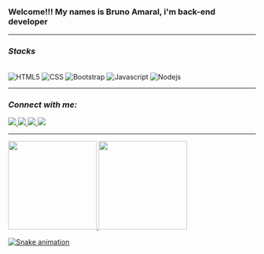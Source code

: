 ### Welcome!!! My names is Bruno Amaral, i'm back-end developer
  ---

### *Stacks*
<div style="display: inline_block"><br>
    <img src="https://img.shields.io/badge/HTML5-E34F26?style=for-the-badge&logo=html5&logoColor=white" alt="HTML5"/>
    <img src="https://img.shields.io/badge/CSS3-1572B6?style=for-the-badge&logo=css3&logoColor=white" alt="CSS"/>
    <img src="https://img.shields.io/badge/Bootstrap-563D7C?style=for-the-badge&logo=bootstrap&logoColor=white" alt="Bootstrap"/>
    <img src="https://img.shields.io/badge/JavaScript-323330?style=for-the-badge&logo=javascript&logoColor=F7DF1E" alt="Javascript"/>
    <img src="https://img.shields.io/badge/Node.js-43853D?style=for-the-badge&logo=node.js&logoColor=white" alt="Nodejs"/>
</div>

  ---
  
### *Connect with me:*

 <a href="https://www.linkedin.com/in/bruno-c-amaral/" alt="Linkedin">
    <img src="https://img.shields.io/badge/LinkedIn-0077B5?style=for-the-badge&logo=linkedin&logoColor=white" />
 </a> 
    
  <a href="http://api.whatsapp.com/send?phone=5581992724174" alt="WhatsApp">
    <img src="https://img.shields.io/badge/WhatsApp-25D366?style=for-the-badge&logo=whatsapp&logoColor=white"/>
    </a>
    
  <a href="https://www.instagram.com/brunoamaraldev/" alt="Instagram">
    <img src="https://img.shields.io/badge/Instagram-E4405F?style=for-the-badge&logo=instagram&logoColor=white"/>
    </a>
  
  <a href="brunoamaral89680@gmail.com">
    <img src="https://img.shields.io/badge/e‑mail-D14836.svg?style=for-the-badge&logo=GMail&logoColor=white">
    </a>
  
  ---
 
<div>
  <a href="https://github.com/brunoamaraldev">
  <img height="180em" src="https://github-readme-stats.vercel.app/api?username=brunoamaraldev&show_icons=true&theme=dracula&include_all_commits=true&count_private=true"/>
  <img height="180em" src="https://github-readme-stats.vercel.app/api/top-langs/?username=brunoamaraldev&layout=compact&langs_count=16&theme=dracula"/>
</div>
  
![Snake animation](https://github.com/brunoamaraldev/brunoamaraldev/blob/output/github-contribution-grid-snake.svg)
